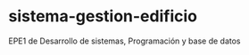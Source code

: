 sistema-gestion-edificio
========================

EPE1 de Desarrollo de sistemas, Programación y base de datos
